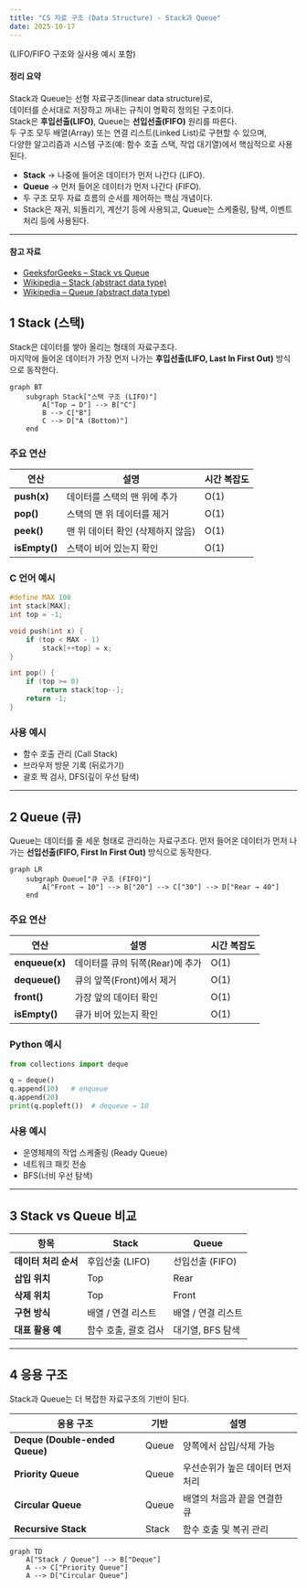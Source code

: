 ```yaml
---
title: "CS 자료 구조 (Data Structure) - Stack과 Queue"
date: 2025-10-17
---
```


(LIFO/FIFO 구조와 실사용 예시 포함)  


#### 정리 요약
Stack과 Queue는 선형 자료구조(linear data structure)로,  
데이터를 순서대로 저장하고 꺼내는 규칙이 명확히 정의된 구조이다.  
Stack은 **후입선출(LIFO)**, Queue는 **선입선출(FIFO)** 원리를 따른다.  
두 구조 모두 배열(Array) 또는 연결 리스트(Linked List)로 구현할 수 있으며,  
다양한 알고리즘과 시스템 구조(예: 함수 호출 스택, 작업 대기열)에서 핵심적으로 사용된다.

* **Stack** → 나중에 들어온 데이터가 먼저 나간다 (LIFO).
* **Queue** → 먼저 들어온 데이터가 먼저 나간다 (FIFO).
* 두 구조 모두 자료 흐름의 순서를 제어하는 핵심 개념이다.
* Stack은 재귀, 되돌리기, 계산기 등에 사용되고,
  Queue는 스케줄링, 탐색, 이벤트 처리 등에 사용된다.

---

#### 참고 자료
- [GeeksforGeeks – Stack vs Queue](https://www.geeksforgeeks.org/difference-between-stack-and-queue-data-structure/)  
- [Wikipedia – Stack (abstract data type)](https://en.wikipedia.org/wiki/Stack_(abstract_data_type))  
- [Wikipedia – Queue (abstract data type)](https://en.wikipedia.org/wiki/Queue_(abstract_data_type))



## 1️ Stack (스택)

Stack은 데이터를 쌓아 올리는 형태의 자료구조다.  
마지막에 들어온 데이터가 가장 먼저 나가는 **후입선출(LIFO, Last In First Out)** 방식으로 동작한다.

```mermaid
graph BT
    subgraph Stack["스택 구조 (LIFO)"]
        A["Top → D"] --> B["C"]
        B --> C["B"]
        C --> D["A (Bottom)"]
    end
```

### 주요 연산

| 연산            | 설명                   | 시간 복잡도 |
| ------------- | -------------------- | ------ |
| **push(x)**   | 데이터를 스택의 맨 위에 추가     | O(1)   |
| **pop()**     | 스택의 맨 위 데이터를 제거      | O(1)   |
| **peek()**    | 맨 위 데이터 확인 (삭제하지 않음) | O(1)   |
| **isEmpty()** | 스택이 비어 있는지 확인        | O(1)   |

### C 언어 예시

```c
#define MAX 100
int stack[MAX];
int top = -1;

void push(int x) {
    if (top < MAX - 1)
        stack[++top] = x;
}

int pop() {
    if (top >= 0)
        return stack[top--];
    return -1;
}
```

### 사용 예시

* 함수 호출 관리 (Call Stack)
* 브라우저 방문 기록 (뒤로가기)
* 괄호 짝 검사, DFS(깊이 우선 탐색)

---

## 2️ Queue (큐)

Queue는 데이터를 줄 세운 형태로 관리하는 자료구조다.
먼저 들어온 데이터가 먼저 나가는 **선입선출(FIFO, First In First Out)** 방식으로 동작한다.

```mermaid
graph LR
    subgraph Queue["큐 구조 (FIFO)"]
        A["Front → 10"] --> B["20"] --> C["30"] --> D["Rear → 40"]
    end
```

### 주요 연산

| 연산             | 설명                   | 시간 복잡도 |
| -------------- | -------------------- | ------ |
| **enqueue(x)** | 데이터를 큐의 뒤쪽(Rear)에 추가 | O(1)   |
| **dequeue()**  | 큐의 앞쪽(Front)에서 제거    | O(1)   |
| **front()**    | 가장 앞의 데이터 확인         | O(1)   |
| **isEmpty()**  | 큐가 비어 있는지 확인         | O(1)   |

### Python 예시

```python
from collections import deque

q = deque()
q.append(10)   # enqueue
q.append(20)
print(q.popleft())  # dequeue → 10
```

### 사용 예시

* 운영체제의 작업 스케줄링 (Ready Queue)
* 네트워크 패킷 전송
* BFS(너비 우선 탐색)

---

## 3️ Stack vs Queue 비교

| 항목            | Stack        | Queue       |
| ------------- | ------------ | ----------- |
| **데이터 처리 순서** | 후입선출 (LIFO)  | 선입선출 (FIFO) |
| **삽입 위치**     | Top          | Rear        |
| **삭제 위치**     | Top          | Front       |
| **구현 방식**     | 배열 / 연결 리스트  | 배열 / 연결 리스트 |
| **대표 활용 예**   | 함수 호출, 괄호 검사 | 대기열, BFS 탐색 |

---

## 4️ 응용 구조

Stack과 Queue는 더 복잡한 자료구조의 기반이 된다.

| 응용 구조                          | 기반    | 설명                 |
| ------------------------------ | ----- | ------------------ |
| **Deque (Double-ended Queue)** | Queue | 양쪽에서 삽입/삭제 가능      |
| **Priority Queue**             | Queue | 우선순위가 높은 데이터 먼저 처리 |
| **Circular Queue**             | Queue | 배열의 처음과 끝을 연결한 큐   |
| **Recursive Stack**            | Stack | 함수 호출 및 복귀 관리      |

```mermaid
graph TD
    A["Stack / Queue"] --> B["Deque"]
    A --> C["Priority Queue"]
    A --> D["Circular Queue"]
```

